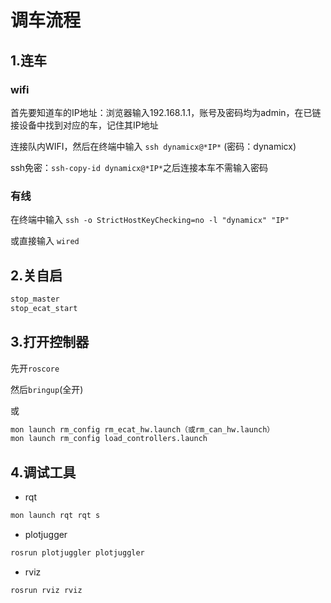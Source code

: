 # 调车流程

## 1.连车

### wifi

首先要知道车的IP地址：浏览器输入192.168.1.1，账号及密码均为admin，在已链接设备中找到对应的车，记住其IP地址

连接队内WIFI，然后在终端中输入 `ssh dynamicx@*IP*` (密码：dynamicx)

ssh免密：`ssh-copy-id dynamicx@*IP*`之后连接本车不需输入密码

### 有线

在终端中输入 `ssh -o StrictHostKeyChecking=no -l "dynamicx" "IP"`

或直接输入 `wired`

## 2.关自启

``` bash
stop_master
stop_ecat_start
```

## 3.打开控制器

先开`roscore`

然后`bringup`(全开)

或

```bash
mon launch rm_config rm_ecat_hw.launch（或rm_can_hw.launch）
mon launch rm_config load_controllers.launch
```

## 4.调试工具

* rqt

```bash
mon launch rqt rqt s
```

* plotjugger

```bash
rosrun plotjuggler plotjuggler
```

* rviz

```bash
rosrun rviz rviz
```
